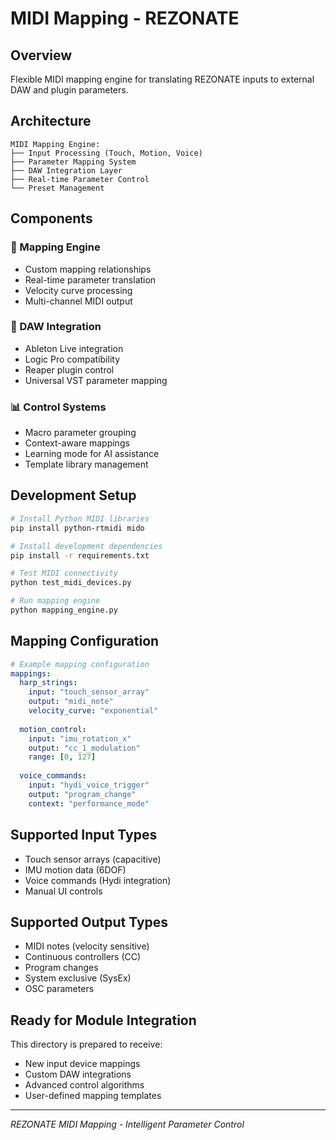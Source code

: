 # MIDI Mapping - REZONATE

## Overview
Flexible MIDI mapping engine for translating REZONATE inputs to external DAW and plugin parameters.

## Architecture
```
MIDI Mapping Engine:
├── Input Processing (Touch, Motion, Voice)
├── Parameter Mapping System
├── DAW Integration Layer
├── Real-time Parameter Control
└── Preset Management
```

## Components

### 🎹 Mapping Engine
- Custom mapping relationships
- Real-time parameter translation
- Velocity curve processing
- Multi-channel MIDI output

### 🔧 DAW Integration
- Ableton Live integration
- Logic Pro compatibility
- Reaper plugin control
- Universal VST parameter mapping

### 📊 Control Systems
- Macro parameter grouping
- Context-aware mappings
- Learning mode for AI assistance
- Template library management

## Development Setup
```bash
# Install Python MIDI libraries
pip install python-rtmidi mido

# Install development dependencies
pip install -r requirements.txt

# Test MIDI connectivity
python test_midi_devices.py

# Run mapping engine
python mapping_engine.py
```

## Mapping Configuration
```yaml
# Example mapping configuration
mappings:
  harp_strings:
    input: "touch_sensor_array"
    output: "midi_note"
    velocity_curve: "exponential"
    
  motion_control:
    input: "imu_rotation_x"
    output: "cc_1_modulation"
    range: [0, 127]
    
  voice_commands:
    input: "hydi_voice_trigger"
    output: "program_change"
    context: "performance_mode"
```

## Supported Input Types
- Touch sensor arrays (capacitive)
- IMU motion data (6DOF)
- Voice commands (Hydi integration)
- Manual UI controls

## Supported Output Types
- MIDI notes (velocity sensitive)
- Continuous controllers (CC)
- Program changes
- System exclusive (SysEx)
- OSC parameters

## Ready for Module Integration
This directory is prepared to receive:
- New input device mappings
- Custom DAW integrations
- Advanced control algorithms  
- User-defined mapping templates

---
*REZONATE MIDI Mapping - Intelligent Parameter Control*